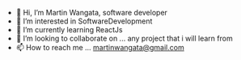 - 👋 Hi, I’m Martin Wangata, software developer
- 👀 I’m interested in SoftwareDevelopment
- 🌱 I’m currently learning ReactJs
- 💞️ I’m looking to collaborate on ... any project that i will learn from
- 📫 How to reach me ... martinwangata@gmail.com

<!---
Wangata/Wangata is a ✨ special ✨ repository because its `README.md` (this file) appears on your GitHub profile.
You can click the Preview link to take a look at your changes.
--->
